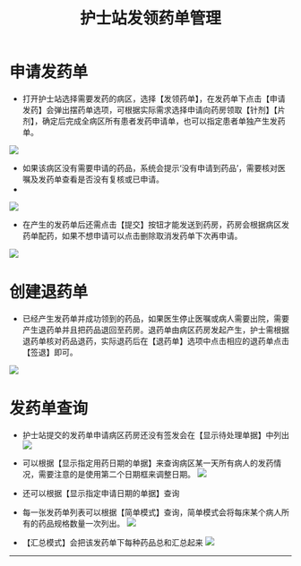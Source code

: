 ﻿---
title: 护士站发领药单管理
description: 本文主要介绍护士站护士对患者药品进行签领退药操作，使用人员：护士。
categories:
 - 护士站
tags:
 - 护士站
 - 申请发药单
 - 签退退药单
---
# 申请发药单

* 打开护士站选择需要发药的病区，选择【发领药单】，在发药单下点击【申请发药】会弹出摆药单选项，可根据实际需求选择申请向药房领取【针剂】【片剂】，确定后完成全病区所有患者发药申请单，也可以指定患者单独产生发药单。

![](http://7xq6bn.com1.z0.glb.clouddn.com/18-9-21/1680678.jpg) 

* 如果该病区没有需要申请的药品，系统会提示‘没有申请到药品’，需要核对医嘱及发药单查看是否没有复核或已申请。
* 
![](http://7xq6bn.com1.z0.glb.clouddn.com/18-9-21/71095243.jpg)

* 在产生的发药单后还需点击【提交】按钮才能发送到药房，药房会根据病区发药单配药，如果不想申请可以点击删除取消发药单下次再申请。

![](http://7xq6bn.com1.z0.glb.clouddn.com/18-9-21/98413402.jpg)

# 创建退药单

* 已经产生发药单并成功领到的药品，如果医生停止医嘱或病人需要出院，需要产生退药单并且把药品退回至药房。退药单由病区药房发起产生，护士需根据退药单核对药品退药，实际退药后在【退药单】选项中点击相应的退药单点击【签退】即可。

![](http://7xq6bn.com1.z0.glb.clouddn.com/18-9-21/5806580.jpg)

# 发药单查询

* 护士站提交的发药单申请病区药房还没有签发会在【显示待处理单据】中列出
![](http://7xq6bn.com1.z0.glb.clouddn.com/18-9-21/20668678.jpg)

* 可以根据【显示指定用药日期的单据】来查询病区某一天所有病人的发药情况，需要注意的是使用第二个日期框来调整日期。
![](http://7xq6bn.com1.z0.glb.clouddn.com/18-9-21/25090711.jpg)
* 还可以根据【显示指定申请日期的单据】查询

* 每一张发药单列表可以根据【简单模式】查询，简单模式会将每床某个病人所有的药品规格数量一次列出。
![](http://7xq6bn.com1.z0.glb.clouddn.com/18-9-21/8180380.jpg)
* 【汇总模式】会把该发药单下每种药品总和汇总起来
![](http://7xq6bn.com1.z0.glb.clouddn.com/18-9-21/59974009.jpg)
---






